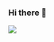 ### Hi there 👋

<!--
**ROBEE404/ROBEE404** is a ✨ _special_ ✨ repository because its `README.md` (this file) appears on your GitHub profile.

Here are some ideas to get you started:

- 🔭 I’m currently working on ...
- 🌱 I’m currently learning ...
- 👯 I’m looking to collaborate on ...
- 🤔 I’m looking for help with ...
- 💬 Ask me about ...
- 📫 How to reach me: ...
- 😄 Pronouns: ...
- ⚡ Fun fact: ...
-->

<img src="https://wakatime.com/share/@de39daa2-6ae7-4a9e-a298-bb0b74a86e3e/fa276e06-37dd-44e9-b40e-e2d57181b084.svg">
